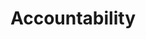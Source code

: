 ---
title: Accountability
longTitle: 'Accountability'
tags:
- gccommon
broaderTerm:
- "[[Open government]]"
relatedTerm:
- "[[Delegation of authority Devolution]]"
---